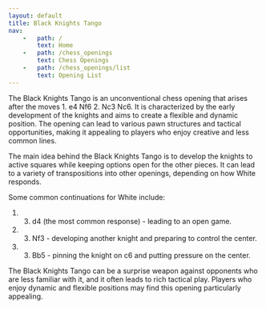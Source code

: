 ```yaml
---
layout: default
title: Black Knights Tango
nav:
    -   path: /
        text: Home
    -   path: /chess_openings
        text: Chess Openings
    -   path: /chess_openings/list
        text: Opening List
---
```


The Black Knights Tango is an unconventional chess opening that arises after the moves 1. e4 Nf6 2. Nc3 Nc6. It is characterized by the early development of the knights and aims to create a flexible and dynamic position. The opening can lead to various pawn structures and tactical opportunities, making it appealing to players who enjoy creative and less common lines.

The main idea behind the Black Knights Tango is to develop the knights to active squares while keeping options open for the other pieces. It can lead to a variety of transpositions into other openings, depending on how White responds. 

Some common continuations for White include:

1. 3. d4 (the most common response) - leading to an open game.
2. 3. Nf3 - developing another knight and preparing to control the center.
3. 3. Bb5 - pinning the knight on c6 and putting pressure on the center.

The Black Knights Tango can be a surprise weapon against opponents who are less familiar with it, and it often leads to rich tactical play. Players who enjoy dynamic and flexible positions may find this opening particularly appealing.